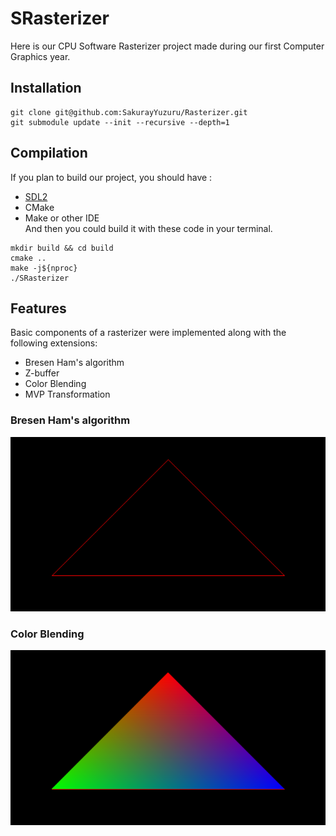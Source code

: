 # SRasterizer
Here is our CPU Software Rasterizer project made during our first Computer Graphics year.

## Installation
```shell
git clone git@github.com:SakurayYuzuru/Rasterizer.git
git submodule update --init --recursive --depth=1
```

## Compilation
If you plan to build our project, you should have :
- [SDL2](#Installation)
- CMake
- Make or other IDE  
And then you could build it with these code in your terminal.
```shell
mkdir build && cd build
cmake ..
make -j${nproc}
./SRasterizer
```

## Features
Basic components of a rasterizer were implemented along with the following extensions:
- Bresen Ham's algorithm
- Z-buffer
- Color Blending
- MVP Transformation
### Bresen Ham's algorithm
![Bresen Ham's algorithm](/ScreenShot/Bresen-ham.png)

### Color Blending
![Color Blending](/ScreenShot/Color%20Blending.png)